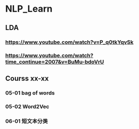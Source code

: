# NLP_Learn
## LDA
### https://www.youtube.com/watch?v=P_q0tkYqvSk
### https://www.youtube.com/watch?time_continue=2007&v=BuMu-bdoVrU
## Courss xx-xx
### 05-01 bag of words
### 05-02 Word2Vec
### 06-01 短文本分类